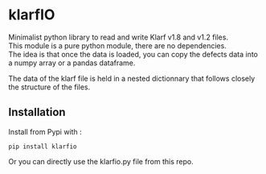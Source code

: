 # klarfIO
Minimalist python library to read and write Klarf v1.8 and v1.2 files. <br/>
This module is a pure python module, there are no dependencies.<br/>
The idea is that once the data is loaded, you can copy the defects data into a numpy array or a pandas dataframe.<br/>

The data of the klarf file is held in a nested dictionnary that follows closely the structure of the files.


## Installation

Install from Pypi with : 

<code>pip install klarfio</code>

Or you can directly use the klarfio.py file from this repo.

